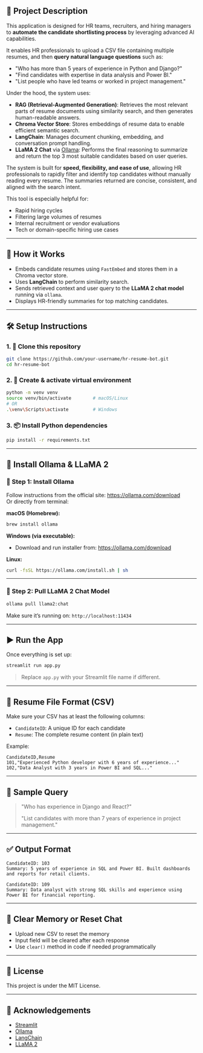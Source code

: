 ## 🧾 Project Description

This application is designed for HR teams, recruiters, and hiring managers to **automate the candidate shortlisting process** by leveraging advanced AI capabilities.

It enables HR professionals to upload a CSV file containing multiple resumes, and then **query natural language questions** such as:

- "Who has more than 5 years of experience in Python and Django?"
- "Find candidates with expertise in data analysis and Power BI."
- "List people who have led teams or worked in project management."

Under the hood, the system uses:

- **RAG (Retrieval-Augmented Generation)**: Retrieves the most relevant parts of resume documents using similarity search, and then generates human-readable answers.
- **Chroma Vector Store**: Stores embeddings of resume data to enable efficient semantic search.
- **LangChain**: Manages document chunking, embedding, and conversation prompt handling.
- **LLaMA 2 Chat** via [Ollama](https://ollama.com/): Performs the final reasoning to summarize and return the top 3 most suitable candidates based on user queries.

The system is built for **speed, flexibility, and ease of use**, allowing HR professionals to rapidly filter and identify top candidates without manually reading every resume. The summaries returned are concise, consistent, and aligned with the search intent.

This tool is especially helpful for:
- Rapid hiring cycles
- Filtering large volumes of resumes
- Internal recruitment or vendor evaluations
- Tech or domain-specific hiring use cases



---

## 🧠 How it Works

- Embeds candidate resumes using `FastEmbed` and stores them in a Chroma vector store.
- Uses **LangChain** to perform similarity search.
- Sends retrieved context and user query to the **LLaMA 2 chat model** running via `ollama`.
- Displays HR-friendly summaries for top matching candidates.

---

## 🛠️ Setup Instructions

### 1. 🔧 Clone this repository
```bash
git clone https://github.com/your-username/hr-resume-bot.git
cd hr-resume-bot
```

### 2. 🐍 Create & activate virtual environment
```bash
python -m venv venv
source venv/bin/activate        # macOS/Linux
# OR
.\venv\Scripts\activate         # Windows
```

### 3. 📦 Install Python dependencies
```bash
pip install -r requirements.txt
```

---

## 🤖 Install Ollama & LLaMA 2

### 🧱 Step 1: Install Ollama
Follow instructions from the official site: https://ollama.com/download  
Or directly from terminal:

**macOS (Homebrew):**
```bash
brew install ollama
```

**Windows (via executable):**
- Download and run installer from: https://ollama.com/download

**Linux:**
```bash
curl -fsSL https://ollama.com/install.sh | sh
```

---

### 🧠 Step 2: Pull LLaMA 2 Chat Model
```bash
ollama pull llama2:chat
```

Make sure it’s running on: `http://localhost:11434`

---

## ▶️ Run the App

Once everything is set up:

```bash
streamlit run app.py
```

> Replace `app.py` with your Streamlit file name if different.

---

## 📁 Resume File Format (CSV)

Make sure your CSV has at least the following columns:
- `CandidateID`: A unique ID for each candidate
- `Resume`: The complete resume content (in plain text)

Example:
```csv
CandidateID,Resume
101,"Experienced Python developer with 6 years of experience..."
102,"Data Analyst with 3 years in Power BI and SQL..."
```

---

## 💬 Sample Query

> "Who has experience in Django and React?"
>  
> "List candidates with more than 7 years of experience in project management."

---

## ✅ Output Format

```
CandidateID: 103  
Summary: 5 years of experience in SQL and Power BI. Built dashboards and reports for retail clients.

CandidateID: 109  
Summary: Data analyst with strong SQL skills and experience using Power BI for financial reporting.
```

---

## 🧹 Clear Memory or Reset Chat

- Upload new CSV to reset the memory
- Input field will be cleared after each response
- Use `clear()` method in code if needed programmatically

---

## 📃 License

This project is under the MIT License.

---

## 🙏 Acknowledgements

- [Streamlit](https://streamlit.io/)
- [Ollama](https://ollama.com/)
- [LangChain](https://www.langchain.com/)
- [LLaMA 2](https://ai.meta.com/llama/)
